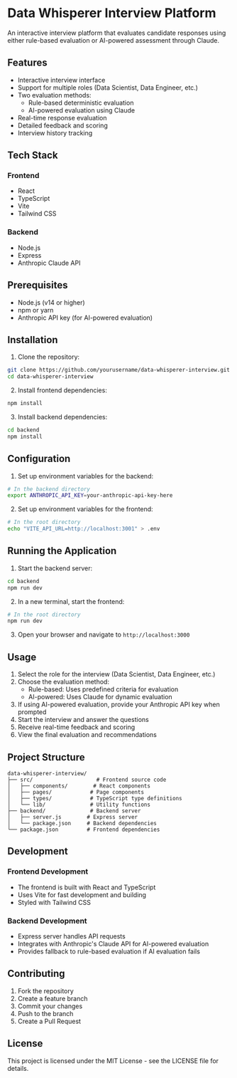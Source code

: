 # Data Whisperer Interview Platform

An interactive interview platform that evaluates candidate responses using either rule-based evaluation or AI-powered assessment through Claude.

## Features

- Interactive interview interface
- Support for multiple roles (Data Scientist, Data Engineer, etc.)
- Two evaluation methods:
  - Rule-based deterministic evaluation
  - AI-powered evaluation using Claude
- Real-time response evaluation
- Detailed feedback and scoring
- Interview history tracking

## Tech Stack

### Frontend
- React
- TypeScript
- Vite
- Tailwind CSS

### Backend
- Node.js
- Express
- Anthropic Claude API

## Prerequisites

- Node.js (v14 or higher)
- npm or yarn
- Anthropic API key (for AI-powered evaluation)

## Installation

1. Clone the repository:
```bash
git clone https://github.com/yourusername/data-whisperer-interview.git
cd data-whisperer-interview
```

2. Install frontend dependencies:
```bash
npm install
```

3. Install backend dependencies:
```bash
cd backend
npm install
```

## Configuration

1. Set up environment variables for the backend:
```bash
# In the backend directory
export ANTHROPIC_API_KEY=your-anthropic-api-key-here
```

2. Set up environment variables for the frontend:
```bash
# In the root directory
echo "VITE_API_URL=http://localhost:3001" > .env
```

## Running the Application

1. Start the backend server:
```bash
cd backend
npm run dev
```

2. In a new terminal, start the frontend:
```bash
# In the root directory
npm run dev
```

3. Open your browser and navigate to `http://localhost:3000`

## Usage

1. Select the role for the interview (Data Scientist, Data Engineer, etc.)
2. Choose the evaluation method:
   - Rule-based: Uses predefined criteria for evaluation
   - AI-powered: Uses Claude for dynamic evaluation
3. If using AI-powered evaluation, provide your Anthropic API key when prompted
4. Start the interview and answer the questions
5. Receive real-time feedback and scoring
6. View the final evaluation and recommendations

## Project Structure

```
data-whisperer-interview/
├── src/                    # Frontend source code
│   ├── components/        # React components
│   ├── pages/            # Page components
│   ├── types/            # TypeScript type definitions
│   └── lib/              # Utility functions
├── backend/              # Backend server
│   ├── server.js        # Express server
│   └── package.json     # Backend dependencies
└── package.json         # Frontend dependencies
```

## Development

### Frontend Development
- The frontend is built with React and TypeScript
- Uses Vite for fast development and building
- Styled with Tailwind CSS

### Backend Development
- Express server handles API requests
- Integrates with Anthropic's Claude API for AI-powered evaluation
- Provides fallback to rule-based evaluation if AI evaluation fails

## Contributing

1. Fork the repository
2. Create a feature branch
3. Commit your changes
4. Push to the branch
5. Create a Pull Request

## License

This project is licensed under the MIT License - see the LICENSE file for details.
